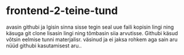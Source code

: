 # frontend-2-teine-tund
avasin githubi ja lgisin sinna sisse tegin seal uue faili kopisin lingi ning käsuga git clone lisasin lingi ning tõmbasin siia arvutisse. Githubi käsud võtsin eelmise tunni materjalisr. väsinud ja ei jaksa rohkem aga sain aru nüüd githubi kasutamisest aru..